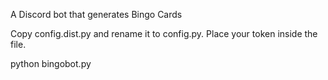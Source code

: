 A Discord bot that generates Bingo Cards

Copy config.dist.py and rename it to config.py. Place your token inside the file.

python bingobot.py

